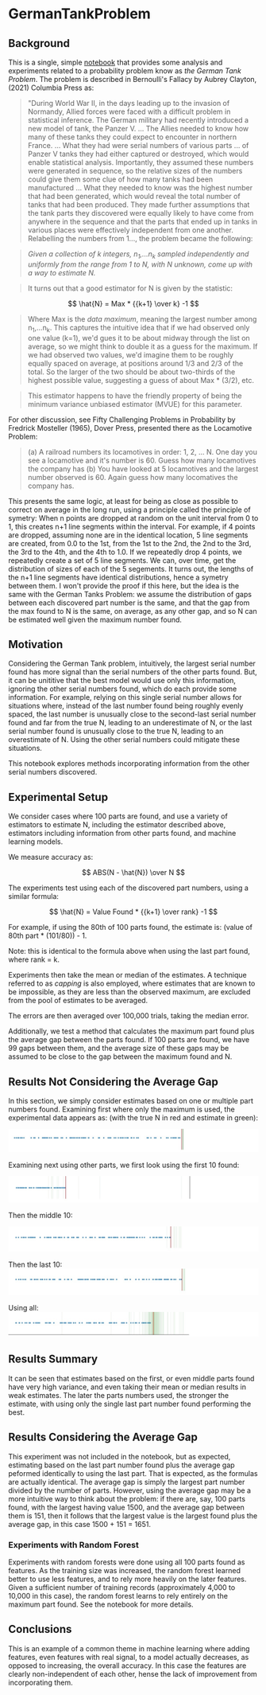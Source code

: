 # GermanTankProblem

## Background
This is a single, simple [notebook](https://github.com/Brett-Kennedy/GermanTankProblem/blob/main/Tank%20Parts.ipynb)  that provides some analysis and experiments related to a probability problem know as *the German Tank Problem*. The problem is described in Bernoulli's Fallacy by Aubrey Clayton, (2021) Columbia Press as:

> "During World War II, in the days leading up to the invasion of Normandy, Allied forces were faced with a difficult problem in statistical inference. The German military had recently introduced a new model of tank, the Panzer V. ... The Allies needed to know how many of these tanks they could expect to encounter in northern France. ... What they had were serial numbers of various parts ... of Panzer V tanks they had either captured or destroyed, which would enable statistical analysis. Importantly, they assumed these numbers were generated in sequence, so the relative sizes of the numbers could give them some clue of how many tanks had been manufactured ... What they needed to know was the highest number that had been generated, which would reveal the total number of tanks that had been produced. They made further assumptions that the tank parts they discovered were equally likely to have come from anywhere in the sequence and that the parts that ended up in tanks in various places were effectively independent from one another. Relabelling the numbers from 1..., the problem became the following:

> *Given a collection of k integers, n<sub>1</sub>,...n<sub>k</sub> sampled independently and uniformly from the range from 1 to N, with N unknown, come up with a way to estimate N.* 

> It turns out that a good estimator for N is given by the statistic:

$$ \hat{N} = Max * {{k+1} \over k} -1 $$

> Where Max is the *data maximum*, meaning the largest number among n<sub>1</sub>,...n<sub>k</sub>. This captures the intuitive idea that if we had observed only one value (k=1), we'd gues it to be about midway through the list on average, so we might think to double it as a guess for the maximum. If we had observed two values, we'd imagine them to be roughly equally spaced on average, at positions around 1/3 and 2/3 of the total. So the larger of the two should be about two-thirds of the highest possible value, suggesting a guess of about Max * (3/2), etc. 

> This estimator happens to have the friendly property of being the minimum variance unbiased estimator (MVUE) for this parameter. 

For other discussion, see Fifty Challenging Problems in Probability by Fredrick Mosteller (1965), Dover Press, presented there as the Locamotive Problem:

> (a) A railroad numbers its locamotives in order: 1, 2, ... N. One day you see a locamotive and it's number is 60. Guess how many locamotives the company has
> (b) You have looked at 5 locamotives and the largest number observed is 60. Again guess how many locomatives the company has.

This presents the same logic, at least for being as close as possible to correct on average in the long run, using a principle called the principle of symetry: When n points are dropped at random on the unit interval from 0 to 1, this creates n+1 line segments within the interval. For example, if 4 points are dropped, assuming none are in the identical location, 5 line segments are created, from 0.0 to the 1st, from the 1st to the 2nd, the 2nd to the 3rd, the 3rd to the 4th, and the 4th to 1.0. If we repeatedly drop 4 points, we repeatedly create a set of 5 line segments. We can, over time, get the distribution of sizes of each of the 5 segements. It turns out, the lengths of the n+1 line segments have identical distributions, hence a symetry between them. I won't provide the proof if this here, but the idea is the same with the German Tanks Problem: we assume the distribution of gaps between each discovered part number is the same, and that the gap from the max found to N is the same, on average, as any other gap, and so N can be estimated well given the maximum number found. 

## Motivation

Considering the German Tank problem, intuitively, the largest serial number found has more signal than the serial numbers of the other parts found. But, it can be unititive that the best model would use only this information, ignoring the other serial numbers found, which do each provide some information. For example, relying on this single serial number allows for situations where, instead of the last number found being roughly evenly spaced, the last number is unusually close to the second-last serial number found and far from the true N, leading to an underestimate of N, or the last serial number found is unusually close to the true N, leading to an overestimate of N. Using the other serial numbers could mitigate these situations. 

This notebook explores methods incorporating information from the other serial numbers discovered.

## Experimental Setup 

We consider cases where 100 parts are found, and use a variety of estimators to estimate N, including the estimator described above, estimators including information from other parts found, and machine learning models. 

We measure accuracy as: 

$$ ABS(N - \hat{N}) \over N $$

The experiments test using each of the discovered part numbers, using a similar formula:

$$ \hat{N} = Value Found * {{k+1} \over rank} -1 $$

For example, if using the 80th of 100 parts found, the estimate is: (value of 80th part * (101/80)) - 1.

Note: this is identical to the formula above when using the last part found, where rank = k.

Experiments then take the mean or median of the estimates. A technique referred to as *capping* is also employed, where estimates that are known to be impossible, as they are less than the observed maximum, are excluded from the pool of estimates to be averaged. 

The errors are then averaged over 100,000 trials, taking the median error.

Additionally, we test a method that calculates the maximum part found plus the average gap between the parts found. If 100 parts are found, we have 99 gaps between them, and the average size of these gaps may be assumed to be close to the gap between the maximum found and N. 

## Results Not Considering the Average Gap

In this section, we simply consider estimates based on one or multiple part numbers found. Examining first where only the maximum is used, the experimental data appears as: (with the true N in red and estimate in green):

!["max"](https://github.com/Brett-Kennedy/GermanTankProblem/blob/main/images/using_max.jpg)

Examining next using other parts, we first look using the first 10 found:

!["first 10"](https://github.com/Brett-Kennedy/GermanTankProblem/blob/main/images/using_first_10.jpg)

Then the middle 10:

!["middle 10"](https://github.com/Brett-Kennedy/GermanTankProblem/blob/main/images/using_mid_10.jpg)

Then the last 10:
!["last 10"](https://github.com/Brett-Kennedy/GermanTankProblem/blob/main/images/using_last_10.jpg)

Using all:
!["all"](https://github.com/Brett-Kennedy/GermanTankProblem/blob/main/images/using_all.jpg)

## Results Summary

It can be seen that estimates based on the first, or even middle parts found have very high variance, and even taking their mean or median results in weak estimates. The later the parts numbers used, the stronger the estimate, with using only the single last part number found performing the best. 

## Results Considering the Average Gap

This experiment was not included in the notebook, but as expected, estimating based on the last part number found plus the average gap peformed identically to using the last part. That is expected, as the formulas are actually identical. The average gap is simply the largest part number divided by the number of parts. However, using the average gap may be a more intuitive way to think about the problem: if there are, say, 100 parts found, with the largest having value 1500, and the average gap between them is 151, then it follows that the largest value is the largest found plus the average gap, in this case 1500 + 151 = 1651. 

### Experiments with Random Forest

Experiments with random forests were done using all 100 parts found as features. As the training size was increased, the random forest learned better to use less features, and to rely more heavily on the later features. Given a sufficient number of training records (approximately 4,000 to 10,000 in this case), the random forest learns to rely entirely on the maximum part found. See the notebook for more details. 

## Conclusions
This is an example of a common theme in machine learning where adding features, even features with real signal, to a model actually decreases, as opposed to increasing, the overall accuracy. In this case the features are clearly non-independent of each other, hense the lack of improvement from incorporating them. 
